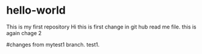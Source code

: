 # hello-world
This is my first repository
Hi this is first change in git  hub read me file.
this is again chage 2

#changes from mytest1 branch.
test1.
